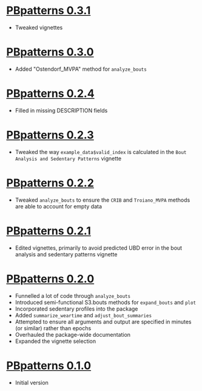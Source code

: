 # [PBpatterns 0.3.1](https://github.com/paulhibbing/PBpatterns/releases/tag/v0.3.1)

* Tweaked vignettes


# [PBpatterns 0.3.0](https://github.com/paulhibbing/PBpatterns/releases/tag/v0.3.0)

* Added "Ostendorf_MVPA" method for `analyze_bouts`


# [PBpatterns 0.2.4](https://github.com/paulhibbing/PBpatterns/releases/tag/v0.2.4)

* Filled in missing DESCRIPTION fields


# [PBpatterns 0.2.3](https://github.com/paulhibbing/PBpatterns/releases/tag/v0.2.3)

* Tweaked the way `example_data$valid_index` is calculated in the `Bout Analysis
and Sedentary Patterns` vignette


# [PBpatterns 0.2.2](https://github.com/paulhibbing/PBpatterns/releases/tag/v0.2.2)

* Tweaked `analyze_bouts` to ensure the `CRIB` and `Troiano_MVPA` methods are
  able to account for empty data


# [PBpatterns 0.2.1](https://github.com/paulhibbing/PBpatterns/releases/tag/v0.2.1)

* Edited vignettes, primarily to avoid predicted UBD error in the bout analysis
  and sedentary patterns vignette


# [PBpatterns 0.2.0](https://github.com/paulhibbing/PBpatterns/releases/tag/v0.2.0)

* Funnelled a lot of code through `analyze_bouts`
* Introduced semi-functional S3.bouts methods for `expand_bouts` and `plot`
* Incorporated sedentary profiles into the package
* Added `summarize_weartime` and `adjust_bout_summaries`
* Attempted to ensure all arguments and output are specified in minutes (or
  similar) rather than epochs
* Overhauled the package-wide documentation
* Expanded the vignette selection


# [PBpatterns 0.1.0](https://github.com/paulhibbing/PBpatterns/releases/tag/v0.1.0)

* Initial version
